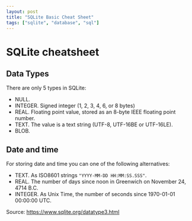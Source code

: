 ```yaml
---
layout: post
title: "SQLite Basic Cheat Sheet"
tags: ["sqlite", "database", "sql"]
---
```


# SQLite cheatsheet

## Data Types

There are only 5 types in SQLite:

- NULL. 
- INTEGER. Signed integer (1, 2, 3, 4, 6, or 8 bytes)
- REAL. Floating point value, stored as an 8-byte IEEE floating point number.
- TEXT. The value is a text string (UTF-8, UTF-16BE or UTF-16LE).
- BLOB.

## Date and time

For storing date and time you can one of the following alternatives:

- TEXT. As ISO8601 strings `"YYYY-MM-DD HH:MM:SS.SSS"`.
- REAL. The number of days since noon in Greenwich on November 24, 4714 B.C.
- INTEGER. As Unix Time, the number of seconds since 1970-01-01 00:00:00 UTC.

Source: https://www.sqlite.org/datatype3.html